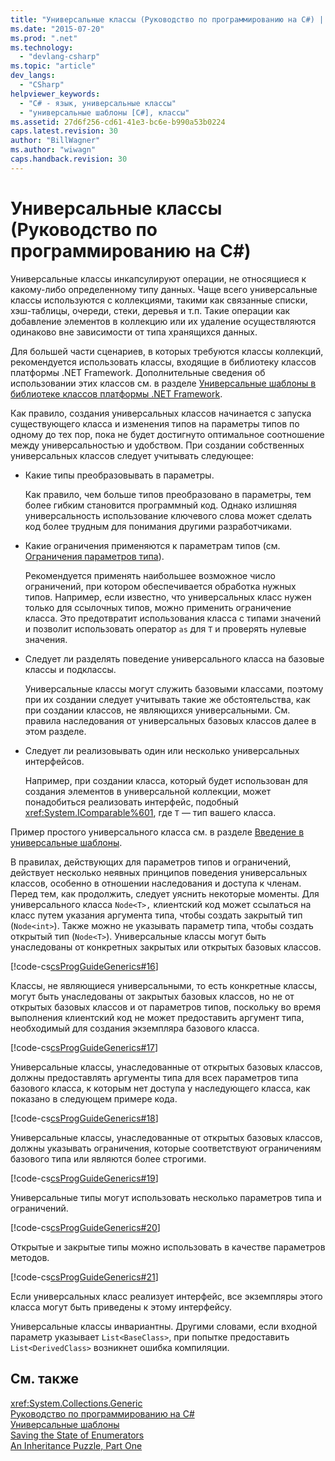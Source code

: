 ```yaml
---
title: "Универсальные классы (Руководство по программированию на C#) | Microsoft Docs"
ms.date: "2015-07-20"
ms.prod: ".net"
ms.technology: 
  - "devlang-csharp"
ms.topic: "article"
dev_langs: 
  - "CSharp"
helpviewer_keywords: 
  - "C# - язык, универсальные классы"
  - "универсальные шаблоны [C#], классы"
ms.assetid: 27d6f256-cd61-41e3-bc6e-b990a53b0224
caps.latest.revision: 30
author: "BillWagner"
ms.author: "wiwagn"
caps.handback.revision: 30
---
```

# Универсальные классы (Руководство по программированию на C#)
Универсальные классы инкапсулируют операции, не относящиеся к какому\-либо определенному типу данных.  Чаще всего универсальные классы используются с коллекциями, такими как связанные списки, хэш\-таблицы, очереди, стеки, деревья и т.п.  Такие операции как добавление элементов в коллекцию или их удаление осуществляются одинаково вне зависимости от типа хранящихся данных.  
  
 Для большей части сценариев, в которых требуются классы коллекций, рекомендуется использовать классы, входящие в библиотеку классов платформы .NET Framework.  Дополнительные сведения об использовании этих классов см. в разделе [Универсальные шаблоны в библиотеке классов платформы .NET Framework](../../../csharp/programming-guide/generics/generics-in-the-net-framework-class-library.md).  
  
 Как правило, создания универсальных классов начинается с запуска существующего класса и изменения типов на параметры типов по одному до тех пор, пока не будет достигнуто оптимальное соотношение между универсальностью и удобством.  При создании собственных универсальных классов следует учитывать следующее:  
  
-   Какие типы преобразовывать в параметры.  
  
     Как правило, чем больше типов преобразовано в параметры, тем более гибким становится программный код.  Однако излишняя универсальность использование ключевого слова может сделать код более трудным для понимания другими разработчиками.  
  
-   Какие ограничения применяются к параметрам типов \(см. [Ограничения параметров типа](../../../csharp/programming-guide/generics/constraints-on-type-parameters.md)\).  
  
     Рекомендуется применять наибольшее возможное число ограничений, при котором обеспечивается обработка нужных типов.  Например, если известно, что универсальных класс нужен только для ссылочных типов, можно применить ограничение класса.  Это предотвратит использования класса с типами значений и позволит использовать оператор `as` для `T` и проверять нулевые значения.  
  
-   Следует ли разделять поведение универсального класса на базовые классы и подклассы.  
  
     Универсальные классы могут служить базовыми классами, поэтому при их создании следует учитывать такие же обстоятельства, как при создании классов, не являющихся универсальными.  См. правила наследования от универсальных базовых классов далее в этом разделе.  
  
-   Следует ли реализовывать один или несколько универсальных интерфейсов.  
  
     Например, при создании класса, который будет использован для создания элементов в универсальной коллекции, может понадобиться реализовать интерфейс, подобный <xref:System.IComparable%601>, где `T` — тип вашего класса.  
  
 Пример простого универсального класса см. в разделе [Введение в универсальные шаблоны](../../../csharp/programming-guide/generics/introduction-to-generics.md).  
  
 В правилах, действующих для параметров типов и ограничений, действует несколько неявных принципов поведения универсальных классов, особенно в отношении наследования и доступа к членам.  Перед тем, как продолжить, следует уяснить некоторые моменты.  Для универсального класса `Node<T>,` клиентский код может ссылаться на класс путем указания аргумента типа, чтобы создать закрытый тип \(`Node<int>`\).  Также можно не указывать параметр типа, чтобы создать открытый тип \(`Node<T>`\).  Универсальные классы могут быть унаследованы от конкретных закрытых или открытых базовых классов.  
  
 [!code-cs[csProgGuideGenerics#16](../../../csharp/programming-guide/generics/codesnippet/CSharp/generic-classes_1.cs)]  
  
 Классы, не являющиеся универсальными, то есть конкретные классы, могут быть унаследованы от закрытых базовых классов, но не от открытых базовых классов и от параметров типов, поскольку во время выполнения клиентский код не может предоставить аргумент типа, необходимый для создания экземпляра базового класса.  
  
 [!code-cs[csProgGuideGenerics#17](../../../csharp/programming-guide/generics/codesnippet/CSharp/generic-classes_2.cs)]  
  
 Универсальные классы, унаследованные от открытых базовых классов, должны предоставлять аргументы типа для всех параметров типа базового класса, к которым нет доступа у наследующего класса, как показано в следующем примере кода.  
  
 [!code-cs[csProgGuideGenerics#18](../../../csharp/programming-guide/generics/codesnippet/CSharp/generic-classes_3.cs)]  
  
 Универсальные классы, унаследованные от открытых базовых классов, должны указывать ограничения, которые соответствуют ограничениям базового типа или являются более строгими.  
  
 [!code-cs[csProgGuideGenerics#19](../../../csharp/programming-guide/generics/codesnippet/CSharp/generic-classes_4.cs)]  
  
 Универсальные типы могут использовать несколько параметров типа и ограничений.  
  
 [!code-cs[csProgGuideGenerics#20](../../../csharp/programming-guide/generics/codesnippet/CSharp/generic-classes_5.cs)]  
  
 Открытые и закрытые типы можно использовать в качестве параметров методов.  
  
 [!code-cs[csProgGuideGenerics#21](../../../csharp/programming-guide/generics/codesnippet/CSharp/generic-classes_6.cs)]  
  
 Если универсальных класс реализует интерфейс, все экземпляры этого класса могут быть приведены к этому интерфейсу.  
  
 Универсальные классы инвариантны.  Другими словами, если входной параметр указывает `List<BaseClass>`, при попытке предоставить `List<DerivedClass>` возникнет ошибка компиляции.  
  
## См. также  
 <xref:System.Collections.Generic>   
 [Руководство по программированию на C\#](../../../csharp/programming-guide/index.md)   
 [Универсальные шаблоны](../../../csharp/programming-guide/generics/index.md)   
 [Saving the State of Enumerators](http://go.microsoft.com/fwlink/?LinkId=112390)   
 [An Inheritance Puzzle, Part One](http://go.microsoft.com/fwlink/?LinkId=112380)